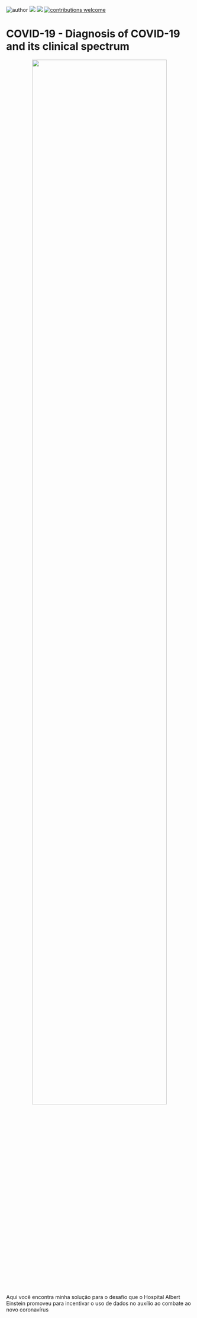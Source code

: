 ![author](https://img.shields.io/badge/author-DaniloDS-red.svg) [![](https://img.shields.io/badge/LinkedIn-blue.svg)](https://www.linkedin.com/in/danilooliveirads/) [![](https://img.shields.io/badge/python-3.7+-blue.svg)](https://www.python.org/downloads/release/python-365/) [![contributions welcome](https://img.shields.io/badge/contributions-welcome-brightgreen.svg?style=flat)](https://github.com/DanOliveira-DS/data_science/issues)


# COVID-19 - Diagnosis of COVID-19 and its clinical spectrum 
<p align="center">
  <img width="85%" src="https://i0.wp.com/blog.drconsulta.com/wp-content/uploads/2020/03/iStock-1209686026.jpg?resize=1024%2C576&ssl=1" >
</p>

Aqui você encontra minha solução para o desafio que o Hospital Albert Einstein promoveu para incentivar o uso de dados no auxílio ao combate ao novo coronavírus



